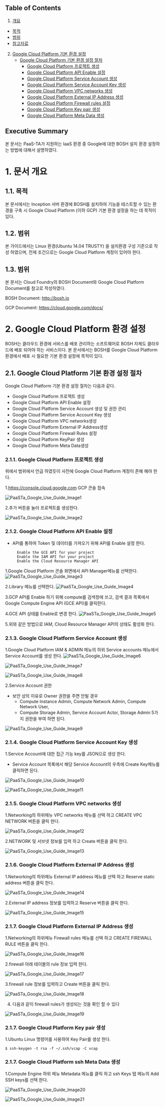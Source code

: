 ## Table of Contents

1. [개요](#1)
  * [목적](#2)
  * [범위](#3)
  * [참고자료](#4)
2. [Google Cloud Platform 기본 환경 설정](#5)
	* [Google Cloud Platform 기본 환경 설정 절차](#6)
		* [Google Cloud Platform 프로젝트 생성](#7)
		* [Google Cloud Platform API Enable 설정](#8)
		* [Google Cloud Platform Service Account 생성](#9)
		* [Google Cloud Platform Service Account Key 생성](#10)
		* [Google Cloud Platform VPC networks 생성](#11)
		* [Google Cloud Platform External IP Address 생성](#12)
		* [Google Cloud Platform Firewall rules 설정](#13)
		* [Google Cloud Platform Key pair 생성](#14)
		* [Google Cloud Platform Meta Data 생성](#15)


## Executive Summary

본 문서는 PaaS-TA가 지원하는 IaaS 환경 중 Google에 대한 BOSH 설치 환경 설정하는 방법에 대해서 설명하였다.

# <div id='1'/>1.  문서 개요 

## <div id='2'/>1.1.  목적
본 문서에서는 Inception 서버 환경에 BOSH를 설치하여 기능을 테스트할 수 있는 환경을 구축 시 Google Cloud Platform (이하 GCP) 기본 환경 설정을 하는 데 목적이 있다. 

## <div id='3'/>1.2.  범위
본 가이드에서는 Linux 환경(Ubuntu 14.04 TRUSTY) 을 설치환경 구성 기준으로 작성 하였으며, 전제 조건으로는 Google Cloud Platform 계정이 있어야 한다.

## <div id='4'/>1.3.  범위
본 문서는 Cloud Foundry의 BOSH Document와 Google Cloud Platform Document를 참고로 작성하였다.

BOSH Document: http://bosh.io

GCP Document: https://cloud.google.com/docs/

# <div id='5'/>2.  Google Cloud Platform 환경 설정

BOSH는 클라우드 환경에 서비스를 배포 관리하는 소프트웨어로 BOSH 자체도 클라우드에 배포 되어야 
하는 서비스이다. 본 문서에서는 BOSH를 Google Cloud Platform 환경에서 배포 시 필요한 기본 환경 설정에 목적이 있다.

## <div id='6'/>2.1. Google Cloud Platform 기본 환경 설정 절차
Google Cloud Platform 기본 환경 설정 절차는 다음과 같다.

-	Google Cloud Platform 프로젝트 생성 
-	Google Cloud Platform API Enable 설정 
-	Google Cloud Platform Service Account 생성 및 권한 관리
-	Google Cloud Platform Service Account Key 생성
-	Google Cloud Platform VPC networks생성
-	Google Cloud Platform External IP Address생성
-	Google Cloud Platform Firewall Rules 설정 
-	Google Cloud Platform KeyPair 생성
-	Google Cloud Platform Meta Data생성

### <div id='7'/>2.1.1. Google Cloud Platform 프로젝트 생성

위에서 범위에서 언급 하였듯이 사전에  Google Cloud Platform 계정이 존해 해야 한다.

1.https://console.cloud.google.com GCP 콘솔 접속

![PaaSTa_Google_Use_Guide_Image1]

2.추가 버튼을 눌러 프로젝트를 생성한다.

![PaaSTa_Google_Use_Guide_Image2]

### <div id='8'/>2.1.2. Google Cloud Platform API Enable 설정
- API를 통하여 Token 및 데이터를 가져오기 위해 API를 Enable 설정 한다.

		Enable the GCE API for your project
		Enable the IAM API for your project
		Enable the Cloud Resource Manager API

1.Google Cloud Platform 콘솔 화면에서 API Manager메뉴를 선택한다.
![PaaSTa_Google_Use_Guide_Image3]

2.Library 메뉴를 선택한다.
![PaaSTa_Google_Use_Guide_Image4]


3.GCP API를 Enable 하기 위해 compute를 검색창에 쓰고, 검색 결과 목록에서 Google Compute Engine API (GCE API)를 클릭한다.

4.GCE API 상태를 Enable로 변경 한다.
![PaaSTa_Google_Use_Guide_Image5]

5.위와 같은 방법으로 IAM, Cloud Resource Manager API의 상태도 활성화 한다. 


### <div id='9'/>2.1.3. Google Cloud Platform Service Account 생성

1.Google Cloud Platform IAM & ADMIN 메뉴의 하위 Service accounts 메뉴에서 Service Account를 생성 한다.
![PaaSTa_Google_Use_Guide_Image6]

![PaaSTa_Google_Use_Guide_Image7]

![PaaSTa_Google_Use_Guide_Image8]

2.Service Account 권한
- 보안 상의 이유로 Owner 권한을 주면 안될 경우 
	- Compute Instance Admin, Compute Network Admin, Compute Network User, 
	- Compute Storage Admin, Service Account Actor, Storage Admin 5가지 권한을 부여 하면 된다.

![PaaSTa_Google_Use_Guide_Image9]

### <div id='10'/>2.1.4. Google Cloud Platform Service Account Key 생성

1.Service Account에 대한 접근 가능  key를 JSON으로 생성 한다.
-	Service Account 목록에서 해당 Service Account의 우측에 Create Key메뉴를 클릭하면 된다.

![PaaSTa_Google_Use_Guide_Image10]

![PaaSTa_Google_Use_Guide_Image11]


### <div id='11'/>2.1.5. Google Cloud Platform VPC networks 생성

1.Networking의 하위메뉴 VPC networks 메뉴를 선택 하고 CREATE VPC NETWORK 버튼을 클릭 한다.

![PaaSTa_Google_Use_Guide_Image12]

2.NETWORK 및 서브넷 정보를 입력 하고 Create 버튼을 클릭 한다.

![PaaSTa_Google_Use_Guide_Image13]

### <div id='12'/>2.1.6. Google Cloud Platform External IP Address 생성

1.Networking의 하위메뉴 External IP address 메뉴를 선택 하고 Reserve static address 버튼을 클릭 한다.

![PaaSTa_Google_Use_Guide_Image14]

2.External IP address 정보를 입력하고 Reserve 버튼을 클릭 한다.

![PaaSTa_Google_Use_Guide_Image15]

### <div id='13'/>2.1.7. Google Cloud Platform External IP Address 생성

1.Networking의 하위메뉴 Firewall rules 메뉴를 선택 하고 CREATE FIREWALL RULE 버튼을 클릭 한다.

![PaaSTa_Google_Use_Guide_Image16]

2.firewall 아래 테이블의 rule 정보 입력 한다.

![PaaSTa_Google_Use_Guide_Image17]

3.firewall rule 정보를 입력하고 Create 버튼을 클릭 한다.

![PaaSTa_Google_Use_Guide_Image18]

4.	다음과 같이 firewall rules가 생성되는 것을 확인 할 수 있다

![PaaSTa_Google_Use_Guide_Image19]

### <div id='14'/>2.1.7. Google Cloud Platform Key pair 생성 
1.Ubuntu Linux 명령어를 사용하여 Key Pair를 생성 한다.

	$ ssh-keygen -t rsa -f ~/.ssh/vcap -C vcap

### <div id='15'/>2.1.7. Google Cloud Platform ssh Meta Data 생성
1.Compute Engine 하위 메뉴 Metadata 메뉴를 클릭 하고 ssh Keys 탭 메뉴의 Add SSH keys를 선택 한다.

![PaaSTa_Google_Use_Guide_Image20]

![PaaSTa_Google_Use_Guide_Image21]

[PaaSTa_Google_Use_Guide_Image1]:../images/IaaS/google/1.png
[PaaSTa_Google_Use_Guide_Image2]:../images/IaaS/google/2.png
[PaaSTa_Google_Use_Guide_Image3]:../images/IaaS/google/3.png
[PaaSTa_Google_Use_Guide_Image4]:../images/IaaS/google/4.png
[PaaSTa_Google_Use_Guide_Image5]:../images/IaaS/google/5.png
[PaaSTa_Google_Use_Guide_Image6]:../images/IaaS/google/6.png
[PaaSTa_Google_Use_Guide_Image7]:../images/IaaS/google/7.png
[PaaSTa_Google_Use_Guide_Image8]:../images/IaaS/google/8.png
[PaaSTa_Google_Use_Guide_Image9]:../images/IaaS/google/9.png
[PaaSTa_Google_Use_Guide_Image10]:../images/IaaS/google/10.png
[PaaSTa_Google_Use_Guide_Image11]:../images/IaaS/google/11.png
[PaaSTa_Google_Use_Guide_Image12]:../images/IaaS/google/12.png
[PaaSTa_Google_Use_Guide_Image13]:../images/IaaS/google/13.png
[PaaSTa_Google_Use_Guide_Image14]:../images/IaaS/google/14.png
[PaaSTa_Google_Use_Guide_Image15]:../images/IaaS/google/15.png
[PaaSTa_Google_Use_Guide_Image16]:../images/IaaS/google/16.png
[PaaSTa_Google_Use_Guide_Image17]:../images/IaaS/google/17.png
[PaaSTa_Google_Use_Guide_Image18]:../images/IaaS/google/18.png
[PaaSTa_Google_Use_Guide_Image19]:../images/IaaS/google/19.png
[PaaSTa_Google_Use_Guide_Image20]:../images/IaaS/google/20.png
[PaaSTa_Google_Use_Guide_Image21]:../images/IaaS/google/21.png
[PaaSTa_Google_Use_Guide_Image22]:../images/IaaS/google/22.png


